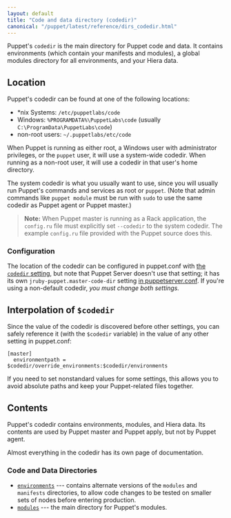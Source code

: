 ```yaml
---
layout: default
title: "Code and data directory (codedir)"
canonical: "/puppet/latest/reference/dirs_codedir.html"
---
```


[codedir]: ./configuration.html#codedir
[puppetserver_conf]: {{puppetserver}}/config_file_puppetserver.html

Puppet's `codedir` is the main directory for Puppet code and data. It contains environments (which contain your manifests and modules), a global modules directory for all environments, and your Hiera data.

## Location

Puppet's codedir can be found at one of the following locations:

* \*nix Systems: `/etc/puppetlabs/code`
* Windows: `%PROGRAMDATA%\PuppetLabs\code` (usually `C:\ProgramData\PuppetLabs\code`)
* non-root users: `~/.puppetlabs/etc/code`

When Puppet is running as either root, a Windows user with administrator privileges, or the `puppet` user, it will use a system-wide codedir. When running as a non-root user, it will use a codedir in that user's home directory.

The system codedir is what you usually want to use, since you will usually run Puppet's commands and services as root or `puppet`. (Note that admin commands like `puppet module` must be run with `sudo` to use the same codedir as Puppet agent or Puppet master.)

> **Note:** When Puppet master is running as a Rack application, the `config.ru` file must explicitly set `--codedir` to the system codedir. The example `config.ru` file provided with the Puppet source does this.

### Configuration

The location of the codedir can be configured in puppet.conf with [the `codedir` setting][codedir], but note that Puppet Server doesn't use that setting; it has its own `jruby-puppet.master-code-dir` setting [in puppetserver.conf][puppetserver_conf]. If you're using a non-default codedir, _you must change both settings._

## Interpolation of `$codedir`

Since the value of the codedir is discovered before other settings, you can safely reference it (with the `$codedir` variable) in the value of any other setting in puppet.conf:

    [master]
      environmentpath = $codedir/override_environments:$codedir/environments

If you need to set nonstandard values for some settings, this allows you to avoid absolute paths and keep your Puppet-related files together.


## Contents

Puppet's codedir contains environments, modules, and Hiera data. Its contents are used by Puppet master and Puppet apply, but not by Puppet agent.

Almost everything in the codedir has its own page of documentation.


### Code and Data Directories

* [`environments`](./environments_configuring.html) --- contains alternate versions of the `modules` and `manifests` directories, to allow code changes to be tested on smaller sets of nodes before entering production.
* [`modules`](./dirs_modulepath.html) --- the main directory for Puppet's modules.